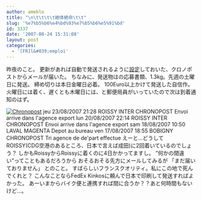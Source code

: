 ```yaml
---
author: ameblo
title: "\n\t\t\t\t絶体絶命\t\t"
slug: '%e7%b5%b6%e4%bd%93%e7%b5%b6%e5%91%bd'
id: 3337
date: '2007-08-24 15:31:08'
layout: post
categories:
  - '[FR]l&#039;emploi'
---
```


昨夜のこと。 更新があれば自動で発送されるように[設定](http://www.fr.chronopost.com/fr/tracking/result?listeNumeros=XB164263121FR&validation.x=15&validation.y=10)しておいた、クロノポストからメールが届いた。 ちなみに、発送物はの応募書類、1.3kg。先週の土曜日に発送。 締め切りは本日金曜日必着。 100Euro以上かけて発送した自信作。 火曜日には着く、遅くとも木曜日には、と郵便局員がいっていたので次は到着通知のはず。

[![Chronopost](http://blog-imgs-42.fc2.com/a/k/i/akihikofr/blog_import_4f5649e079bc9.jpg)](http://blog-imgs-42.fc2.com/a/k/i/akihikofr/blog_import_4f5649e0a14c4.jpg) jeu 23/08/2007 21:28 ROISSY INTER CHRONOPOST Envoi arrive dans l'agence export lun 20/08/2007 22:14 ROISSY INTER CHRONOPOST Envoi arrive dans l'agence export sam 18/08/2007 10:50 LAVAL MAGENTA Depot au bureau ven 17/08/2007 18:55 BOBIGNY CHRONOPOST Tri agence de de'part effectue えーと…どうしてROISSY(CDG空港のあるところ、日本で言えば成田)に2回着いているのでしょう？ しかもRoissyからRoissyに着くのに4日かかってますし。 ”何かの間違い”ってこともあるだろうから おそるおそる先方にメールしてみるが 「まだ届いておりません」 とのこと。 すばらしいフランスクオリティ。私にこの地で死んでくれと？ こんなことならFedEx Kinkosに頼んで日本で印刷して発送すればよかった。 あーいまからバイク便と連携すれば間に合うか？？あと何時間もないけど…。